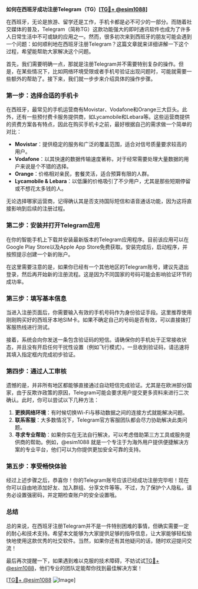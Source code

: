 **如何在西班牙成功注册Telegram（TG）[[TG💪+ @esim1088](https://t.me/s/esim1088)]**

在西班牙，无论是旅游、留学还是工作，手机卡都是必不可少的一部分。而随着社交媒体的普及，Telegram（简称TG）这款功能强大的即时通讯软件也成为了许多人日常生活中不可或缺的应用之一。然而，很多初次来到西班牙的朋友可能会遇到一个问题：如何顺利地在西班牙注册Telegram？这篇文章就来详细讲解一下这个过程，希望能帮助大家解决这个问题。

首先，我们需要明确一点，那就是注册Telegram并不需要特别复杂的操作。但是，在某些情况下，比如网络环境受限或者手机号验证出现问题时，可能就需要一些额外的帮助了。接下来，我们就一步步来介绍具体的操作步骤。

### 第一步：选择合适的手机卡

在西班牙，最常见的手机运营商有Movistar、Vodafone和Orange三大巨头。此外，还有一些预付费卡服务提供商，如Lycamobile和Lebara等。这些运营商提供的资费方案各有特点，因此在购买手机卡之前，最好根据自己的需求做一个简单的对比：

- **Movistar**：提供稳定的服务和广泛的覆盖范围，适合对信号质量要求较高的用户。
- **Vodafone**：以其快速的数据传输速度著称，对于经常需要处理大量数据的用户来说是个不错的选择。
- **Orange**：价格相对亲民，套餐灵活，适合预算有限的人群。
- **Lycamobile & Lebara**：以低廉的价格吸引了不少用户，尤其是那些短期停留或不想花太多钱的人。

无论选择哪家运营商，记得确认其是否支持国际短信和语音通话功能，因为这将直接影响到后续的注册过程。

### 第二步：安装并打开Telegram应用

在你的智能手机上下载并安装最新版本的Telegram应用程序。目前该应用可以在Google Play Store以及Apple App Store免费获取。安装完成后，启动程序，并按照提示创建一个新的账户。

在这里需要注意的是，如果你已经有一个其他地区的Telegram账号，建议先退出登录，然后再开始新的注册流程。这是因为不同国家的号码可能会影响验证环节的成功率。

### 第三步：填写基本信息

当进入注册页面后，你需要输入有效的手机号码作为身份验证手段。这里推荐使用刚刚购买好的西班牙本地SIM卡。如果不确定自己的号码是否有效，可以直接拨打客服热线进行测试。

接着，系统会向你发送一条包含验证码的短信。请确保你的手机处于正常接收状态，并且没有开启任何干扰性设置（例如飞行模式）。一旦收到验证码，请迅速将其填入指定框内完成初步验证。

### 第四步：通过人工审核

遗憾的是，并非所有地区都能够直接通过自动短信完成验证。尤其是在欧洲部分国家，由于反欺诈政策的原因，Telegram可能会要求用户提交更多资料来进行二次确认。此时，你可以尝试以下几种方法：

1. **更换网络环境**：有时候切换Wi-Fi与移动数据之间的连接方式就能解决问题。
2. **联系客服**：大多数情况下，Telegram官方客服团队都会尽力协助解决此类问题。
3. **寻求专业帮助**：如果你实在无法自行解决，可以考虑借助第三方工具或服务提供商的帮助。例如，@esim1088 就是一个专注于为海外用户提供便捷解决方案的专业平台，他们可以为你提供更加安全可靠的支持。

### 第五步：享受畅快体验

经过上述步骤之后，恭喜你！你的Telegram账号应该已经成功注册完毕啦！现在你可以自由地添加好友、加入群组、分享文件等等。不过，为了保护个人隐私，请务必设置强密码，并定期检查账户的安全设置哦。

### 总结

总的来说，在西班牙注册Telegram并不是一件特别困难的事情，但确实需要一定的耐心和技术支持。希望本文能够为大家提供足够的指导信息，让大家能够轻松愉快地使用这款优秀的社交软件。当然，如果你还有其他疑问的话，随时欢迎提问交流！

最后再次提醒一下，如果遇到难以克服的技术障碍，不妨试试[TG💪+ @esim1088](https://t.me/s/esim1088)，他们专业的团队定能帮你找到最佳解决方案！ 

[[TG💪+ @esim1088](https://t.me/s/esim1088) ![Image](https://i.postimg.cc/4NQfJmqS/Snipaste-2025-05-13-00-14-12.png)]